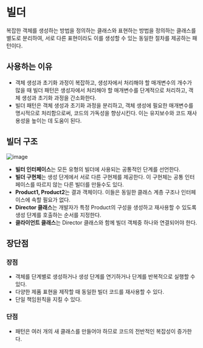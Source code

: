 # 빌더
복잡한 객체를 생성하는 방법을 정의하는 클래스와 표현하는 방법을 정의하는 클래스를 별도로 분리하여, 서로 다른 표현이라도 이를 생성할 수 있는 동일한 절차를 제공하는 패턴이다.
## 사용하는 이유
* 객체 생성과 초기화 과정이 복잡하고, 생성자에서 처리해야 할 매개변수의 개수가 많을 때 빌더 패턴은 생성자에서 처리해야 할 매개변수를 단계적으로 처리하고, 객체 생성과 초기화 과정을 간소화한다.
* 빌더 패턴은 객체 생성과 초기화 과정을 분리하고, 객체 생성에 필요한 매개변수를 명시적으로 처리함으로써, 코드의 가독성을 향상시킨다. 이는 유지보수와 코드 재사용성을 높이는 데 도움이 된다.
## 빌더 구조
![image](https://github.com/backgame1312/DesignPattern/assets/103929632/2a701241-e8cd-432b-9744-e0953f5e46cf)
* **빌터 인터페이스**는 모든 유형의 빌더에 사용되는 공통적인 단계를 선언한다.
* **빌더 구현체**는 생성 단게에서 서로 다른 구현제를 제공한다. 이 구현체는 공통 인터페이스를 따르지 않는 다른 빌더를 만들수도 있다.
* **Product1, Product2**는 결과 객체이다. 이들은 동일한 클래스 계층 구조나 인터페이스에 속할 필요가 없다.
* **Director 클래스**는 개발자가 특정 Product의 구성을 생성하고 재사용할 수 있도록 생성 단계를 호출하는 순서를 지정한다.
* **클라이언트 클래스**는 Director 클래스와 함께 빌더 객체중 하나와 연결되어야 한다.
## 장단점
### 장점
* 객체를 단계별로 생성하거나 생성 단계를 연기하거나 단계를 반복적으로 실행할 수 있다.
* 다양한 제품 표현을 제작할 때 동일한 빌더 코드를 재사용할 수 있다.
* 단일 책임원칙을 지킬 수 있다.
### 단점 
* 패턴은 여러 개의 새 클래스를 만들어야 하므로 코드의 전반적인 복잡성이 증가한다.


